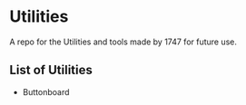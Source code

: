 # Utilities
A repo for the Utilities and tools made by 1747 for future use.

## List of Utilities

- Buttonboard
